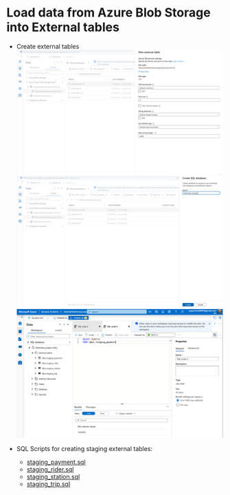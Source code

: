 # Load data from Azure Blob Storage into External tables
- Create external tables
![external_table_1](../assets/external_table_1.png)
![external_table_2](../assets/external_table_2.png)
![external_table_3](../assets/external_table_3.png)

- SQL Scripts for creating staging external tables: 
    - [staging_payment.sql](../scripts/staging_payment.sql)
    - [staging_rider.sql](../scripts/staging_rider.sql)
    - [staging_station.sql](../scripts/staging_station.sql)
    - [staging_trip.sql](../scripts/staging_trip.sql)